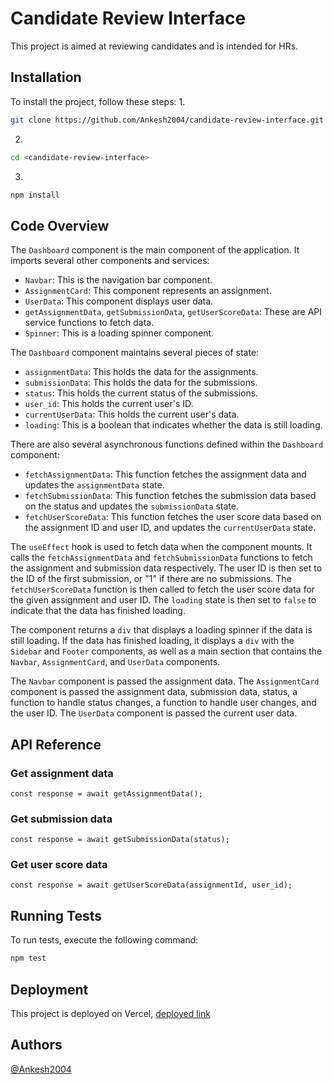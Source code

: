 
# Candidate Review Interface

This project is aimed at reviewing candidates and is intended for HRs.

## Installation

To install the project, follow these steps:
1.
```bash
git clone https://github.com/Ankesh2004/candidate-review-interface.git
```
2.
```bash
cd <candidate-review-interface>
```
3.
```bash
npm install
```


## Code Overview

The `Dashboard` component is the main component of the application. It imports several other components and services:

- `Navbar`: This is the navigation bar component.
- `AssignmentCard`: This component represents an assignment.
- `UserData`: This component displays user data.
- `getAssignmentData`, `getSubmissionData`, `getUserScoreData`: These are API service functions to fetch data.
- `Spinner`: This is a loading spinner component.

The `Dashboard` component maintains several pieces of state:

- `assignmentData`: This holds the data for the assignments.
- `submissionData`: This holds the data for the submissions.
- `status`: This holds the current status of the submissions.
- `user_id`: This holds the current user's ID.
- `currentUserData`: This holds the current user's data.
- `loading`: This is a boolean that indicates whether the data is still loading.

There are also several asynchronous functions defined within the `Dashboard` component:

- `fetchAssignmentData`: This function fetches the assignment data and updates the `assignmentData` state.
- `fetchSubmissionData`: This function fetches the submission data based on the status and updates the `submissionData` state.
- `fetchUserScoreData`: This function fetches the user score data based on the assignment ID and user ID, and updates the `currentUserData` state.

The `useEffect` hook is used to fetch data when the component mounts. It calls the `fetchAssignmentData` and `fetchSubmissionData` functions to fetch the assignment and submission data respectively. The user ID is then set to the ID of the first submission, or "1" if there are no submissions. The `fetchUserScoreData` function is then called to fetch the user score data for the given assignment and user ID. The `loading` state is then set to `false` to indicate that the data has finished loading.

The component returns a `div` that displays a loading spinner if the data is still loading. If the data has finished loading, it displays a `div` with the `Sidebar` and `Footer` components, as well as a main section that contains the `Navbar`, `AssignmentCard`, and `UserData` components.

The `Navbar` component is passed the assignment data. The `AssignmentCard` component is passed the assignment data, submission data, status, a function to handle status changes, a function to handle user changes, and the user ID. The `UserData` component is passed the current user data.


## API Reference

### Get assignment data

```
const response = await getAssignmentData();
```

### Get submission data

```
const response = await getSubmissionData(status);
```

### Get user score data

```
const response = await getUserScoreData(assignmentId, user_id);
```

## Running Tests

To run tests, execute the following command:

```bash
npm test
```

## Deployment

This project is deployed on Vercel, [deployed link](https://candidate-review-interface.vercel.app/)

## Authors

[@Ankesh2004](https://github.com/Ankesh2004)

